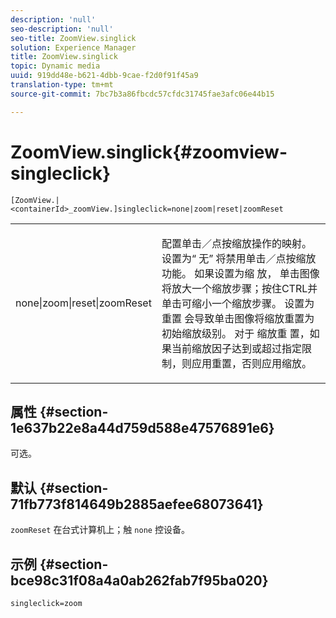 ```yaml
---
description: 'null'
seo-description: 'null'
seo-title: ZoomView.singlick
solution: Experience Manager
title: ZoomView.singlick
topic: Dynamic media
uuid: 919dd48e-b621-4dbb-9cae-f2d0f91f45a9
translation-type: tm+mt
source-git-commit: 7bc7b3a86fbcdc57cfdc31745fae3afc06e44b15

---
```



# ZoomView.singlick{#zoomview-singleclick}

`[ZoomView.|<containerId>_zoomView.]singleclick=none|zoom|reset|zoomReset`

<table id="table_82C9252157DB41B5B98505855975D2F5"> 
 <tbody> 
  <tr> 
   <td colname="col1"> <p> <span class="codeph"> none|zoom|reset|zoomReset </span> </p> </td> 
   <td colname="col2"> <p> 配置单击／点按缩放操作的映射。设置为“ <span class="codeph"> 无” </span> 将禁用单击／点按缩放功能。 如果设置为缩 <span class="codeph"> 放， </span> 单击图像将放大一个缩放步骤；按住CTRL并单击可缩小一个缩放步骤。 设置为 <span class="codeph"> 重置 </span> 会导致单击图像将缩放重置为初始缩放级别。 对于 <span class="codeph"> 缩放重 </span>置，如果当前缩放因子达到或超过指定限制，则应用重置，否则应用缩放。 </p> </td> 
  </tr> 
 </tbody> 
</table>

## 属性 {#section-1e637b22e8a44d759d588e47576891e6}

可选。

## 默认 {#section-71fb773f814649b2885aefee68073641}

`zoomReset` 在台式计算机上；触 `none` 控设备。

## 示例 {#section-bce98c31f08a4a0ab262fab7f95ba020}

`singleclick=zoom`
